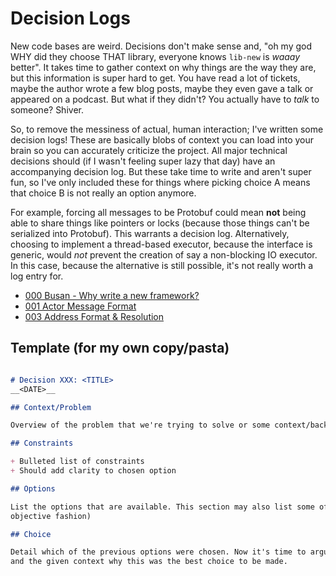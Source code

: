 # Decision Logs

New code bases are weird. Decisions don't make sense and, "oh my god WHY did they choose THAT
library, everyone knows `lib-new` is _waaay_ better". It takes time to gather context on why things
are the way they are, but this information is super hard to get. You have read a lot of tickets,
maybe the author wrote a few blog posts, maybe they even gave a talk or appeared on a podcast. But
what if they didn't? You actually have to _talk_ to someone? Shiver.

So, to remove the messiness of actual, human interaction; I've written some decision logs! These
are basically blobs of context you can load into your brain so you can accurately criticize the
project. All major technical decisions should (if I wasn't feeling super lazy that day) have an
accompanying decision log. But these take time to write and aren't super fun, so I've only included
these for things where picking choice A means that choice B is not really an option anymore.

For example, forcing all messages to be Protobuf could mean __not__ being able to share things like
pointers or locks (because those things can't be serialized into Protobuf). This warrants a decision
log. Alternatively, choosing to implement a thread-based executor, because the interface is generic,
would _not_ prevent the creation of say a non-blocking IO executor. In this case, because the
alternative is still possible, it's not really worth a log entry for.

  + [000 Busan - Why write a new framework?](https://github.com/JohnMurray/busan/blob/main/decisions/000-busan.md)
  + [001 Actor Message Format](https://github.com/JohnMurray/busan/blob/main/decisions/001-message-format.md)
  + [003 Address Format & Resolution][003]

  [003]: https://github.com/JohnMurray/busan/blob/main/decisions/003-address-format-and-resolution.md


## Template (for my own copy/pasta)

```markdown

# Decision XXX: <TITLE>
__<DATE>__

## Context/Problem

Overview of the problem that we're trying to solve or some context/background information

## Constraints

+ Bulleted list of constraints
+ Should add clarity to chosen option

## Options

List the options that are available. This section may also list some of the pros and cons (in an
objective fashion)

## Choice

Detail which of the previous options were chosen. Now it's time to argue based on the pros and cons
and the given context why this was the best choice to be made.

```
